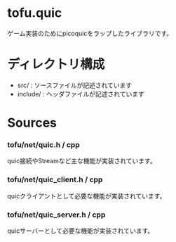 tofu.quic
=========
ゲーム実装のためにpicoquicをラップしたライブラリです。

# ディレクトリ構成
- src/ : ソースファイルが記述されています
- include/ : ヘッダファイルが記述されています

# Sources

### tofu/net/quic.h / cpp
quic接続やStreamなど主な機能が実装されています。

### tofu/net/quic_client.h / cpp
quicクライアントとして必要な機能が実装されています。

### tofu/net/quic_server.h / cpp
quicサーバーとして必要な機能が実装されています。

